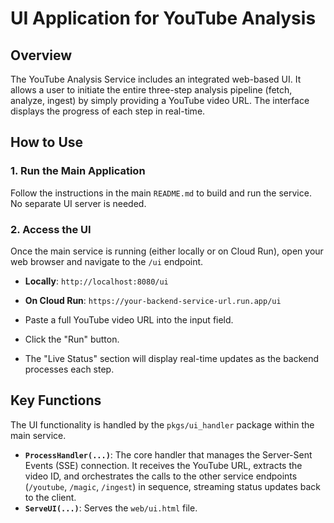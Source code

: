 # UI Application for YouTube Analysis

## Overview

The YouTube Analysis Service includes an integrated web-based UI. It allows a user to initiate the entire three-step analysis pipeline (fetch, analyze, ingest) by simply providing a YouTube video URL. The interface displays the progress of each step in real-time.

## How to Use

### 1. Run the Main Application

Follow the instructions in the main `README.md` to build and run the service. No separate UI server is needed.

### 2. Access the UI

Once the main service is running (either locally or on Cloud Run), open your web browser and navigate to the `/ui` endpoint.

- **Locally**: `http://localhost:8080/ui`
- **On Cloud Run**: `https://your-backend-service-url.run.app/ui`

-   Paste a full YouTube video URL into the input field.
-   Click the "Run" button.
-   The "Live Status" section will display real-time updates as the backend processes each step.

## Key Functions

The UI functionality is handled by the `pkgs/ui_handler` package within the main service.

-   **`ProcessHandler(...)`**: The core handler that manages the Server-Sent Events (SSE) connection. It receives the YouTube URL, extracts the video ID, and orchestrates the calls to the other service endpoints (`/youtube`, `/magic`, `/ingest`) in sequence, streaming status updates back to the client.
-   **`ServeUI(...)`**: Serves the `web/ui.html` file.